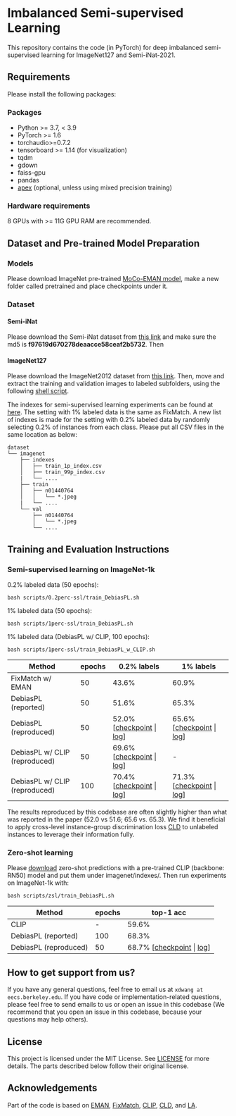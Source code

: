 # Imbalanced Semi-supervised Learning

<!-- [![PWC](https://img.shields.io/endpoint.svg?url=https://paperswithcode.com/badge/debiased-learning-from-naturally-imbalanced/few-shot-image-classification-on-imagenet-0)](https://paperswithcode.com/sota/few-shot-image-classification-on-imagenet-0?p=debiased-learning-from-naturally-imbalanced)
[![PWC](https://img.shields.io/endpoint.svg?url=https://paperswithcode.com/badge/debiased-learning-from-naturally-imbalanced/semi-supervised-image-classification-on-16)](https://paperswithcode.com/sota/semi-supervised-image-classification-on-16?p=debiased-learning-from-naturally-imbalanced)
[![PWC](https://img.shields.io/endpoint.svg?url=https://paperswithcode.com/badge/debiased-learning-from-naturally-imbalanced/semi-supervised-image-classification-on-1)](https://paperswithcode.com/sota/semi-supervised-image-classification-on-1?p=debiased-learning-from-naturally-imbalanced) -->

This repository contains the code (in PyTorch) for deep imbalanced semi-supervised learning for ImageNet127 and Semi-iNat-2021.


<!-- 
> **[Debiased Learning from Naturally Imbalanced Pseudo-Labels](https://openaccess.thecvf.com/content/CVPR2022/papers/Wang_Debiased_Learning_From_Naturally_Imbalanced_Pseudo-Labels_CVPR_2022_paper.pdf)**<br>
> [Xudong Wang](http://people.eecs.berkeley.edu/~xdwang/), [Zhirong Wu](https://www.microsoft.com/en-us/research/people/wuzhiron/), [Long Lian](https://github.com/TonyLianLong/), and [Stella X. Yu](http://www1.icsi.berkeley.edu/~stellayu/)<br>
> UC Berkeley and Microsoft Research<br>
> [CVPR 2022](https://cvpr2022.thecvf.com) -->

<!-- [Project Page](https://people.eecs.berkeley.edu/~xdwang/projects/DebiasPL/) | [Paper](https://openaccess.thecvf.com/content/CVPR2022/papers/Wang_Debiased_Learning_From_Naturally_Imbalanced_Pseudo-Labels_CVPR_2022_paper.pdf) | [Preprint](https://arxiv.org/abs/2201.01490) | [Citation](#citation) -->

<!-- <p align="center">
  <img src="https://github.com/frank-xwang/debiased-pseudo-labeling/blob/main/DebiasPL.gif" width=70%>
</p>

<p align="center">
  <img align="center" src="https://github.com/frank-xwang/debiased-pseudo-labeling/blob/main/result.png" width=57%>
  <img align="center" src="https://github.com/frank-xwang/debiased-pseudo-labeling/blob/main/ZSL-DomainShift.png" width=40%>
</p> -->

<!-- ## Citation
If you find our work inspiring or use our codebase in your research, please consider giving a star ⭐ and a citation.
```
@inproceedings{wang2022debiased,
  title={Debiased Learning from Naturally Imbalanced Pseudo-Labels},
  author={Wang, Xudong and Wu, Zhirong and Lian, Long and Yu, Stella X},
  booktitle={Proceedings of the IEEE/CVF Conference on Computer Vision and Pattern Recognition},
  pages={14647--14657},
  year={2022}
}
``` -->
<!-- 
## Updates
[06/2022] Support DebiasPL w/ CLIP for more label-efficient learning. DebiasPL (ResNet50) achieves 69.6% (71.3%) top-1 accuray on ImageNet only using 0.2% (1%) labels!

[04/2022] Initial Commit. Support zero-shot learning and semi-supervised learning on ImageNet. -->

## Requirements
Please install the following packages:

### Packages
* Python >= 3.7, < 3.9
* PyTorch >= 1.6
* torchaudio>=0.7.2
* tensorboard >= 1.14 (for visualization)
* tqdm
* gdown
* faiss-gpu
* pandas
* [apex](https://github.com/NVIDIA/apex) (optional, unless using mixed precision training)

### Hardware requirements
8 GPUs with >= 11G GPU RAM are recommended.

## Dataset and Pre-trained Model Preparation
### Models
Please download ImageNet pre-trained [MoCo-EMAN model](https://eman-cvpr.s3.amazonaws.com/models/res50_moco_eman_800ep.pth.tar), make a new folder called pretrained and place checkpoints under it. 

### Dataset

#### Semi-iNat
Please download the Semi-iNat dataset from [this link](https://drive.google.com/u/0/uc?id=1kNWhy77tbet3HBrFrzy3Xw4S8uPVkDdb) and make sure the md5 is **f97619d670278deaacce58ceaf2b5732**. Then 


#### ImageNet127
Please download the ImageNet2012 dataset from [this link](http://www.image-net.org/). Then, move and extract the training and validation images to labeled subfolders, using the following [shell script](extract_ImageNet.sh).

The indexes for semi-supervised learning experiments can be found at [here](https://drive.google.com/drive/folders/18fi_lxZQK_J_E9Uam0c9G1VCfnKYyhmF?usp=sharing). The setting with 1% labeled data is the same as FixMatch. A new list of indexes is made for the setting with 0.2% labeled data by randomly selecting 0.2% of instances from each class. Please put all CSV files in the same location as below:

```
dataset
└── imagenet
    ├── indexes
    │   ├── train_1p_index.csv
    │   ├── train_99p_index.csv
    |   └── ....
    ├── train
    │   ├── n01440764
    │   │   └── *.jpeg
    |   └── ....
    └── val
        ├── n01440764
        │   └── *.jpeg
        └── ....
```

## Training and Evaluation Instructions
### Semi-supervised learning on ImageNet-1k
0.2% labeled data (50 epochs):
```
bash scripts/0.2perc-ssl/train_DebiasPL.sh
```
1% labeled data (50 epochs):
```
bash scripts/1perc-ssl/train_DebiasPL.sh
```
1% labeled data (DebiasPL w/ CLIP, 100 epochs):
```
bash scripts/1perc-ssl/train_DebiasPL_w_CLIP.sh
```

| Method                | epochs            | 0.2% labels       | 1% labels 
| --------------        | ----------------  | ----------------  | ----------------
| FixMatch w/ EMAN      | 50                | 43.6%             | 60.9% 
| DebiasPL (reported)   | 50                | 51.6%             | 65.3% 
| DebiasPL (reproduced) | 50                | 52.0% [[checkpoint](https://drive.google.com/file/d/1_mCbwMokj8WFE5H0LN77TbuWxKLBdGRV/view?usp=sharing) \| [log](https://drive.google.com/file/d/1Wy6hJgvcuWc2sgwMq_fwq9OseTVVmgU9/view?usp=sharing)] | 65.6% [[checkpoint](https://drive.google.com/file/d/1QXO7icAonToHhjmBMNn3rwk7Qf1c0LG9/view?usp=sharing) \| [log](https://drive.google.com/file/d/1FmBJqb5YP1PZaQFW5AIFm4JO9c4xGcx8/view?usp=sharing)]
| DebiasPL w/ CLIP (reproduced) | 50         |  69.6% [[checkpoint](https://drive.google.com/file/d/1kvnFjTXzYzmkxcOLRJvLq1KtYWfaeGEe/view?usp=sharing) \| [log](https://drive.google.com/file/d/1TRYOHFWUWyBPN0w3Hsb4IwbVZd3uC9DC/view?usp=sharing)] | - 
| DebiasPL w/ CLIP (reproduced) | 100        |  70.4% [[checkpoint](https://drive.google.com/file/d/1jnnCNBwSgt-EbS7ZISDWmqm4e9eoOfrB/view?usp=sharing) \| [log](https://drive.google.com/file/d/1vLFwI0157Wh5y-J9yahe6hDa194kMDVq/view?usp=sharing)]  | 71.3% [[checkpoint](https://drive.google.com/file/d/1VXt07-sjT0Ouqa1ANuZfH2L-KWA91lHw/view?usp=sharing) \| [log](https://drive.google.com/file/d/1gvPq_PzTwRFKplB3aUNrMSg8FUjMeFXi/view?usp=sharing)]

The results reproduced by this codebase are often slightly higher than what was reported in the paper (52.0 vs 51.6; 65.6 vs. 65.3). We find it beneficial to apply cross-level instance-group discrimination loss [CLD](https://arxiv.org/pdf/2008.03813.pdf) to unlabeled instances to leverage their information fully.

### Zero-shot learning
Please [download](https://drive.google.com/drive/folders/1mAB49eceMmu0hHfEofcNOCzi1nTxsEon?usp=sharing) zero-shot predictions with a pre-trained CLIP (backbone: RN50) model and put them under imagenet/indexes/. Then run experiments on ImageNet-1k with:
```
bash scripts/zsl/train_DebiasPL.sh
```

| Method                | epochs            | top-1 acc
| --------------        | ----------------  | ---------------- 
| CLIP                  | -                 | 59.6%         
| DebiasPL (reported)   | 100               | 68.3%
| DebiasPL (reproduced) | 50                | 68.7% [[checkpoint](https://drive.google.com/file/d/1fFpLi8WlYy-ByFIV0wPg4r9F-X-W0hhL/view?usp=sharing) \| [log](https://drive.google.com/file/d/19LErjfTtkyOtZb4gae8ODR-lWnWF95Kn/view?usp=sharing)]

## How to get support from us?
If you have any general questions, feel free to email us at `xdwang at eecs.berkeley.edu`. If you have code or implementation-related questions, please feel free to send emails to us or open an issue in this codebase (We recommend that you open an issue in this codebase, because your questions may help others). 

## License
This project is licensed under the MIT License. See [LICENSE](LICENSE) for more details. The parts described below follow their original license.

## Acknowledgements
Part of the code is based on [EMAN](https://github.com/amazon-research/exponential-moving-average-normalization), [FixMatch](https://github.com/kekmodel/FixMatch-pytorch), [CLIP](https://github.com/openai/CLIP), [CLD](https://github.com/frank-xwang/CLD-UnsupervisedLearning), and [LA](https://github.com/google-research/google-research/tree/master/logit_adjustment).
